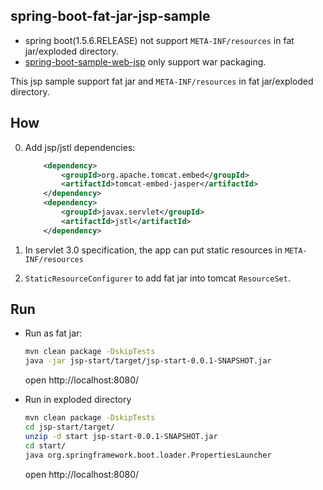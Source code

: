

## spring-boot-fat-jar-jsp-sample


* spring boot(1.5.6.RELEASE) not support `META-INF/resources` in fat jar/exploded directory.
* [spring-boot-sample-web-jsp](https://github.com/spring-projects/spring-boot/tree/v1.5.6.RELEASE/spring-boot-samples/spring-boot-sample-web-jsp) only support war packaging.

This jsp sample support fat jar and `META-INF/resources` in fat jar/exploded directory.


## How

0. Add jsp/jstl dependencies:

	```xml
	    <dependency>
	        <groupId>org.apache.tomcat.embed</groupId>
	        <artifactId>tomcat-embed-jasper</artifactId>
	    </dependency>
	    <dependency>
	        <groupId>javax.servlet</groupId>
	        <artifactId>jstl</artifactId>
	    </dependency>
	```


0. In servlet 3.0 specification, the app can put static resources in `META-INF/resources`

0. `StaticResourceConfigurer` to add fat jar into tomcat `ResourceSet`.


## Run

* Run as fat jar:

	```bash
	mvn clean package -DskipTests
	java -jar jsp-start/target/jsp-start-0.0.1-SNAPSHOT.jar
	```

	open http://localhost:8080/

* Run in exploded directory

	```bash
	mvn clean package -DskipTests
	cd jsp-start/target/
	unzip -d start jsp-start-0.0.1-SNAPSHOT.jar
	cd start/
	java org.springframework.boot.loader.PropertiesLauncher
	```

	open http://localhost:8080/
